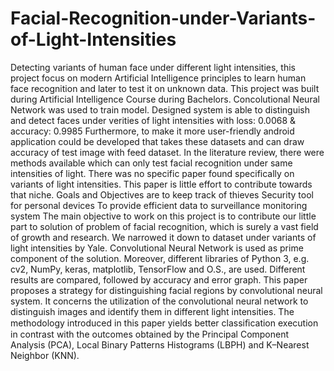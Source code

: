 # Facial-Recognition-under-Variants-of-Light-Intensities
Detecting variants of human face under different light intensities, this project focus on modern Artificial Intelligence principles to learn human face recognition and later to test it on unknown data.
This project was built during Artificial Intelligence Course during Bachelors.
Concolutional Neural Network was used to train model.
Designed system is able to distinguish and detect faces under verities of light intensities 
with loss: 0.0068 & accuracy: 0.9985
Furthermore, to make it more user-friendly android application could be developed that takes these datasets and can draw accuracy of test image with feed dataset.
In the literature review, there were methods available which can only test facial recognition under same intensities of light. 
There was no specific paper found specifically on variants of light intensities. This paper is little effort to contribute towards that niche.
Goals and Objectives are to keep track of thieves
Security tool for personal devices
To provide efficient data to surveillance monitoring system
The main objective to work on this project is to contribute our little part to solution of problem of facial recognition, which is surely a vast field of growth and research. We narrowed it down to dataset under variants of light intensities by Yale. Convolutional Neural Network is used as prime component of the solution. Moreover, different libraries of Python 3, e.g. cv2, NumPy, keras, matplotlib, TensorFlow and O.S., are used. Different results are compared, followed by accuracy and error graph. This paper proposes a strategy for distinguishing facial regions by convolutional neural system. It concerns the utilization of the convolutional neural network to distinguish images and identify them in different light intensities. The methodology introduced in this paper yields better classiﬁcation execution in contrast with the outcomes obtained by the Principal Component Analysis (PCA), Local Binary Patterns Histograms (LBPH) and K–Nearest Neighbor (KNN).
